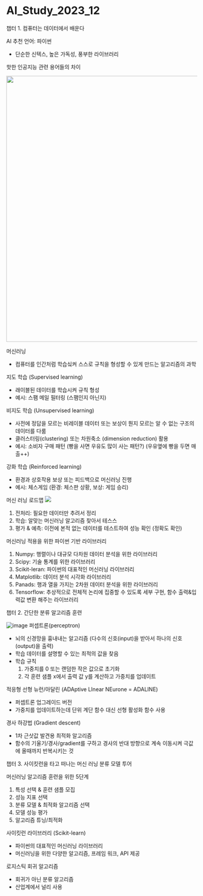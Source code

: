 # AI_Study_2023_12

챕터 1. 컴퓨터는 데이터에서 배운다

AI 추천 언어: 파이썬
- 단순한 신텍스, 높은 가독성, 풍부한 라이브러리

핫한 인공지능 관련 용어들의 차이

<img src="https://github.com/JayJay-Kay/AI_Study_2023_12/assets/110762505/21239c3a-8b8e-43fb-8e84-6b254048b710" width="700">

머신러닝
- 컴퓨터를 인간처럼 학습싴켜 스스로 규칙을 형성할 수 있게 만드는 알고리즘의 과학

지도 학습 (Supervised learning)
- 래이블된 데이터를 학습시켜 규칙 형성
- 예시: 스팸 메일 필터링 (스팸인지 아닌지)

비지도 학습 (Unsupervised learning)
- 사전에 정답을 모르는 비레이블 데이터 또는 보상이 뭔지 모르는 알 수 없는 구조의 데이터를 다룸
- 클러스터링(clustering) 또는 차원축소 (dimension reduction) 활용
- 예시: 소비자 구매 패턴 (빵을 사면 우유도 많이 사는 패턴?) (우유옆에 빵을 두면 매출++)

강화 학습 (Reinforced learning)
- 환경과 상호작용 보상 또는 피드백으로 머신러닝 진행
- 예시: 체스게임 (환경: 체스판 상황, 보상: 게임 승리)

머신 러닝 로드맵
<img src="https://github.com/JayJay-Kay/AI_Study_2023_12/assets/110762505/dc11e68c-9ea4-4475-8e75-243142ebe731">

1. 전처리: 필요한 데이터만 추려서 정리
2. 학습: 알맞는 머신러닝 알고리즘 찾아서 테스스
3. 평가 & 예측: 이전에 본적 없는 데이터를 테스트하여 성능 확인 (정확도 확인)

머신러닝 적용을 위한 파이썬 기반 라이브러리
1. Numpy: 행렬이나 대규모 다차원 데이터 분석을 위한 라이브러리
2. Scipy: 기술 통계를 위한 라이브러리
3. Scikit-leran: 파이썬의 대표적인 머신러닝 라이브러리
4. Matplotlib: 데이터 분석 시각화 라이브러리
5. Panads: 행과 열을 가지는 2차원 데이터 분석을 위한 라이브러리
6. Tensorflow: 추상적으로 전체적 논리에 집중할 수 있도록 세부 구현, 함수 출력&입력값 변환 해주는 라이브러리

챕터 2. 간단한 분류 알고리즘 훈련

![image](https://github.com/JayJay-Kay/AI_Study_2023_12/assets/110762505/956a4c71-6823-479c-9d4e-7ca2d91812d2)
퍼셉트론(perceptron)
- 뇌의 신경망을 흉내내는 알고리즘 (다수의 신호(input)을 받아서 하나의 신호(output)을 출력)
- 학습 데이터를 설명할 수 있는 최적의 값을 찾음
- 학습 규칙
  1. 가중치를 0 또는 랜덤한 작은 값으로 초기화
  2. 각 훈련 샘플 x에서 출력 값 y를 계산하고 가중치를 업데이트

적응형 선형 뉴런/아달린 (ADAptive LInear NEurone = ADALINE) 
- 퍼셉트론 업그레이드 버전
- 가중치를 업데이트하는데 단위 계단 함수 대신 선형 활성화 함수 사용

경사 하강법 (Gradient descent)
- 1차 근삿값 발견용 최적화 알고리즘
- 함수의 기울기/경사/gradient를 구하고 경사의 반대 방향으로 계속 이동시켜 극값에 올때까지 반복시키는 것

챕터 3. 사이킷런을 타고 떠나는 머신 러닝 분류 모델 투어

머신러닝 알고리즘 훈련을 위한 5단계
1. 특성 선택 & 훈련 샘플 모집
2. 성능 지표 선택
3. 분류 모델 & 최적화 알고리즘 선택
4. 모델 성능 평가
5. 알고리즘 튜닝/최적화

사이킷런 라이브러리 (Scikit-learn)
- 파이썬의 대표적인 머신러닝 라이브러리
- 머신러닝을 위한 다양한 알고리즘, 프레임 워크, API 제공

로지스틱 회귀 알고리즘
- 회귀가 아닌 분류 알고리즘
- 산업계에서 널리 사용
